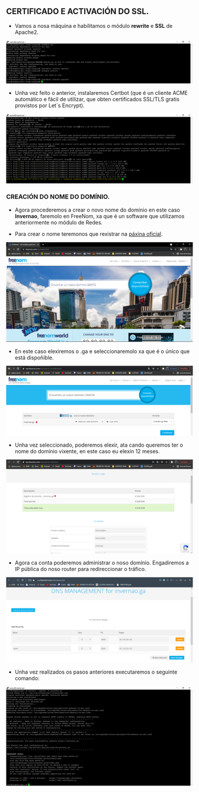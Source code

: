 ## CERTIFICADO E ACTIVACIÓN DO SSL.


- Vamos a nosa máquina e habilitamos o módulo **rewrite** e **SSL** de Apache2.


![raspi_1](doc/img/imaxes-certi/certi1.png)


- Unha vez feito o anterior, instalaremos Certbot (que é un cliente ACME automático e fácil de utilizar, que obten certificados SSL/TLS gratis provistos por Let´s Encrypt).


![raspi_1](doc/img/imaxes-certi/certi7.png)


### CREACIÓN DO NOME DO DOMÍNIO.


- Agora procederemos a crear o novo nome do domínio en este caso **Invernao**, faremolo en FreeNom, xa que é un software que utilizamos anteriormente no módulo de Redes. 

- Para crear o nome teremonos que rexistrar na [páxina oficial](https://my.freenom.com/).


![raspi_1](doc/img/imaxes-certi/certi9.png)


- En este caso elexiremos o .ga e seleccionaremolo xa que é o único que está dispoñible.


![raspi_1](doc/img/imaxes-certi/certi8.png)


- Unha vez seleccionado, poderemos elexir, ata cando queremos ter o nome do domínio vixente, en este caso eu elexin 12 meses. 


![raspi_1](doc/img/imaxes-certi/certi10.png)


- Agora ca conta poderemos administrar o noso domínio. Engadiremos a IP pública do noso router para redireccionar o tráfico.


![raspi_1](doc/img/imaxes-certi/certi11.png)


- Unha vez realizados os pasos anteriores executaremos o seguinte comando:


![raspi_1](doc/img/imaxes-certi/certi12.png)




